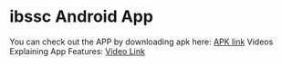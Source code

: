 # ibssc Android App
You can check out the APP by downloading apk here: [APK link](https://drive.google.com/file/d/13IBMOJe7yZ3RVorvh0VexYmAoY3YFxdO/view?usp=share_link)
Videos Explaining App Features: [Video Link](https://drive.google.com/drive/folders/1ePr3YaMqmt5dbmJlGUw-Q7P3lf9p3Kwt?usp=share_link)

